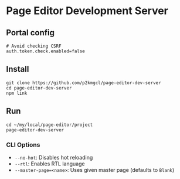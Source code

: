 # Page Editor Development Server

## Portal config

```
# Avoid checking CSRF
auth.token.check.enabled=false
```

## Install

```
git clone https://github.com/p2kmgcl/page-editor-dev-server
cd page-editor-dev-server
npm link
```

## Run

```
cd ~/my/local/page-editor/project
page-editor-dev-server
```

### CLI Options

- `--no-hot`: Disables hot reloading
- `--rtl`: Enables RTL language
- `--master-page=<name>`: Uses given master page (defaults to `Blank`)
